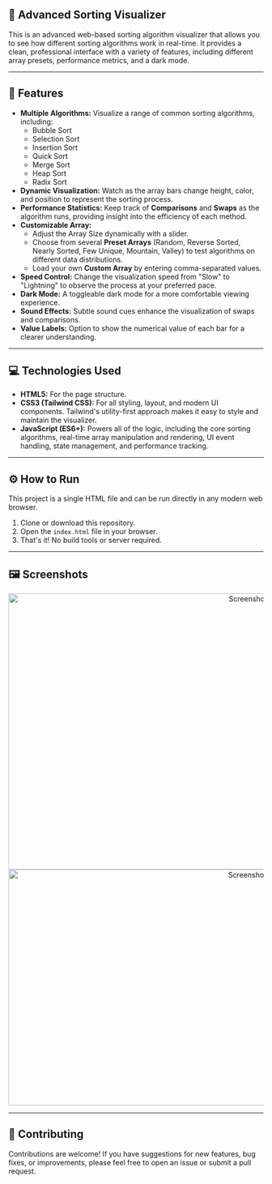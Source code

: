 

## 🔄 Advanced Sorting Visualizer

<p>This is an advanced web-based sorting algorithm visualizer that allows you to see how different sorting algorithms work in real-time. It provides a clean, professional interface with a variety of features, including different array presets, performance metrics, and a dark mode.</p>

<hr>

## 🚀 Features

<ul>
  <li><b>Multiple Algorithms:</b> Visualize a range of common sorting algorithms, including:
    <ul>
      <li>Bubble Sort</li>
      <li>Selection Sort</li>
      <li>Insertion Sort</li>
      <li>Quick Sort</li>
      <li>Merge Sort</li>
      <li>Heap Sort</li>
      <li>Radix Sort</li>
    </ul>
  </li>
  <li><b>Dynamic Visualization:</b> Watch as the array bars change height, color, and position to represent the sorting process.</li>
  <li><b>Performance Statistics:</b> Keep track of <b>Comparisons</b> and <b>Swaps</b> as the algorithm runs, providing insight into the efficiency of each method.</li>
  <li><b>Customizable Array:</b>
    <ul>
      <li>Adjust the Array Size dynamically with a slider.</li>
      <li>Choose from several <b>Preset Arrays</b> (Random, Reverse Sorted, Nearly Sorted, Few Unique, Mountain, Valley) to test algorithms on different data distributions.</li>
      <li>Load your own <b>Custom Array</b> by entering comma-separated values.</li>
    </ul>
  </li>
  <li><b>Speed Control:</b> Change the visualization speed from "Slow" to "Lightning" to observe the process at your preferred pace.</li>
  <li><b>Dark Mode:</b> A toggleable dark mode for a more comfortable viewing experience.</li>
  <li><b>Sound Effects:</b> Subtle sound cues enhance the visualization of swaps and comparisons.</li>
  <li><b>Value Labels:</b> Option to show the numerical value of each bar for a clearer understanding.</li>
</ul>

<hr>

## 💻 Technologies Used

<ul>
  <li><b>HTML5:</b> For the page structure.</li>
  <li><b>CSS3 (Tailwind CSS):</b> For all styling, layout, and modern UI components. Tailwind's utility-first approach makes it easy to style and maintain the visualizer.</li>
  <li><b>JavaScript (ES6+):</b> Powers all of the logic, including the core sorting algorithms, real-time array manipulation and rendering, UI event handling, state management, and performance tracking.</li>
</ul>

<hr>

## ⚙️ How to Run

<p>This project is a single HTML file and can be run directly in any modern web browser.</p>

<ol>
  <li>Clone or download this repository.</li>
  <li>Open the <code>index.html</code> file in your browser.</li>
  <li>That's it! No build tools or server required.</li>
</ol>

<hr>

## 🖼️ Screenshots

<p align="center">
  <img src="https://github.com/user-attachments/assets/1032fc69-c837-4da0-b8dc-42b89b503541" alt="Screenshot 1" width="940" height="545">
  <img src="https://github.com/user-attachments/assets/f4af4f4c-6155-4c71-9f9e-8827cdefdf9e" alt="Screenshot 2" width="940" height="466">
</p>

<hr>

## 🤝 Contributing

<p>Contributions are welcome! If you have suggestions for new features, bug fixes, or improvements, please feel free to open an issue or submit a pull request.</p>

